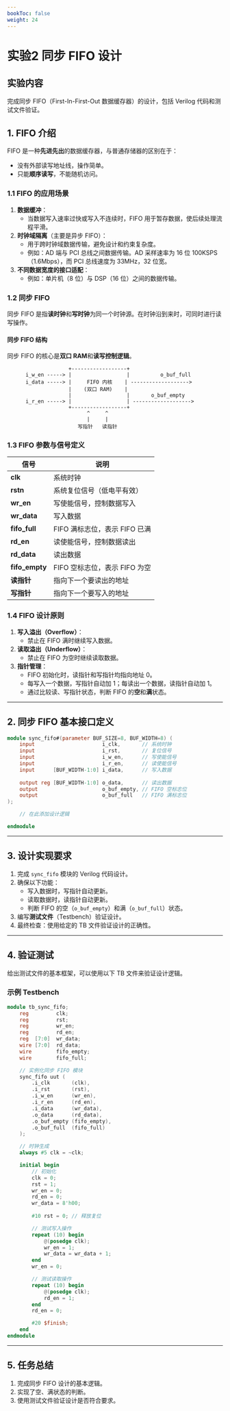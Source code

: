 ```yaml
---
bookToc: false
weight: 24
---
```


# 实验2 同步 FIFO 设计

## 实验内容
完成同步 FIFO（First-In-First-Out 数据缓存器）的设计，包括 Verilog 代码和测试文件验证。

## 1. FIFO 介绍
FIFO 是一种**先进先出**的数据缓存器，与普通存储器的区别在于：
- 没有外部读写地址线，操作简单。
- 只能**顺序读写**，不能随机访问。

### 1.1 FIFO 的应用场景
1. **数据缓冲**：
   - 当数据写入速率过快或写入不连续时，FIFO 用于暂存数据，使后续处理流程平滑。
2. **时钟域隔离**（主要是异步 FIFO）：
   - 用于跨时钟域数据传输，避免设计和约束复杂度。
   - 例如：AD 端与 PCI 总线之间数据传输。AD 采样速率为 16 位 100KSPS（1.6Mbps），而 PCI 总线速度为 33MHz，32 位宽。
3. **不同数据宽度的接口适配**：
   - 例如：单片机（8 位）与 DSP（16 位）之间的数据传输。

### 1.2 同步 FIFO
同步 FIFO 是指**读时钟**和**写时钟**为同一个时钟源。在时钟沿到来时，可同时进行读写操作。

#### 同步 FIFO 结构
同步 FIFO 的核心是**双口 RAM**和**读写控制逻辑**。

```
                    +------------------+
      i_w_en -----> |                  |          o_buf_full
      i_data -----> |     FIFO 内核    | ------------------->
                    |    (双口 RAM)    |
                    |                  |       o_buf_empty
      i_r_en -----> |                  | ------------------->
                    +------------------+
                          ^     ^
                          |     |
                       写指针   读指针
```

### 1.3 FIFO 参数与信号定义
| 信号         | 说明                                     |
|--------------|------------------------------------------|
| **clk**      | 系统时钟                                 |
| **rstn**     | 系统复位信号（低电平有效）               |
| **wr_en**    | 写使能信号，控制数据写入                 |
| **wr_data**  | 写入数据                                 |
| **fifo_full**| FIFO 满标志位，表示 FIFO 已满            |
| **rd_en**    | 读使能信号，控制数据读出                 |
| **rd_data**  | 读出数据                                 |
| **fifo_empty**| FIFO 空标志位，表示 FIFO 为空           |
| **读指针**   | 指向下一个要读出的地址                  |
| **写指针**   | 指向下一个要写入的地址                  |

### 1.4 FIFO 设计原则
1. **写入溢出（Overflow）**：
   - 禁止在 FIFO 满时继续写入数据。
2. **读取溢出（Underflow）**：
   - 禁止在 FIFO 为空时继续读取数据。
3. **指针管理**：
   - FIFO 初始化时，读指针和写指针均指向地址 0。
   - 每写入一个数据，写指针自动加 1；每读出一个数据，读指针自动加 1。
   - 通过比较读、写指针状态，判断 FIFO 的**空**和**满**状态。

---

## 2. 同步 FIFO 基本接口定义
```verilog
module sync_fifo#(parameter BUF_SIZE=8, BUF_WIDTH=8) (
    input                      i_clk,       // 系统时钟
    input                      i_rst,       // 复位信号
    input                      i_w_en,      // 写使能信号
    input                      i_r_en,      // 读使能信号
    input      [BUF_WIDTH-1:0] i_data,      // 写入数据
   
    output reg [BUF_WIDTH-1:0] o_data,      // 读出数据
    output                     o_buf_empty, // FIFO 空标志位
    output                     o_buf_full   // FIFO 满标志位
);

    // 在此添加设计逻辑

endmodule
```

---

## 3. 设计实现要求
1. 完成 `sync_fifo` 模块的 Verilog 代码设计。
2. 确保以下功能：
   - 写入数据时，写指针自动更新。
   - 读取数据时，读指针自动更新。
   - 判断 FIFO 的空（`o_buf_empty`）和满（`o_buf_full`）状态。
3. 编写**测试文件**（Testbench）验证设计。
4. 最终检查：使用给定的 TB 文件验证设计的正确性。

---

## 4. 验证测试
给出测试文件的基本框架，可以使用以下 TB 文件来验证设计逻辑。

### 示例 Testbench
```verilog
module tb_sync_fifo;
    reg         clk;
    reg         rst;
    reg         wr_en;
    reg         rd_en;
    reg  [7:0]  wr_data;
    wire [7:0]  rd_data;
    wire        fifo_empty;
    wire        fifo_full;

    // 实例化同步 FIFO 模块
    sync_fifo uut (
        .i_clk       (clk),
        .i_rst       (rst),
        .i_w_en      (wr_en),
        .i_r_en      (rd_en),
        .i_data      (wr_data),
        .o_data      (rd_data),
        .o_buf_empty (fifo_empty),
        .o_buf_full  (fifo_full)
    );

    // 时钟生成
    always #5 clk = ~clk;

    initial begin
        // 初始化
        clk = 0;
        rst = 1;
        wr_en = 0;
        rd_en = 0;
        wr_data = 8'h00;
        
        #10 rst = 0; // 释放复位

        // 测试写入操作
        repeat (10) begin
            @(posedge clk);
            wr_en = 1;
            wr_data = wr_data + 1;
        end
        wr_en = 0;

        // 测试读取操作
        repeat (10) begin
            @(posedge clk);
            rd_en = 1;
        end
        rd_en = 0;

        #20 $finish;
    end
endmodule
```

---

## 5. 任务总结
1. 完成同步 FIFO 设计的基本逻辑。
2. 实现了空、满状态的判断。
3. 使用测试文件验证设计是否符合要求。

